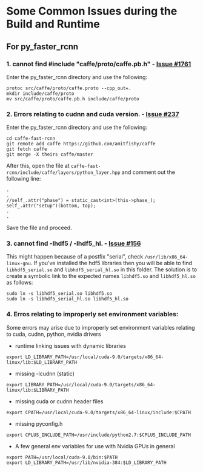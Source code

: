 # **Some Common Issues during the Build and Runtime**

## For py_faster_rcnn

### 1. cannot find #include "caffe/proto/caffe.pb.h" - [Issue #1761](https://github.com/BVLC/caffe/issues/1761)

Enter the py_faster_rcnn directory and use the following:
```
protoc src/caffe/proto/caffe.proto --cpp_out=.
mkdir include/caffe/proto
mv src/caffe/proto/caffe.pb.h include/caffe/proto
```

### 2. Errors relating to cudnn and cuda version. - [Issue #237](https://github.com/rbgirshick/py-faster-rcnn/issues/237)

Enter the py_faster_rcnn directory and use the following:
```
cd caffe-fast-rcnn  
git remote add caffe https://github.com/amitfishy/caffe
git fetch caffe
git merge -X theirs caffe/master
```
After this, open the file at `caffe-fast-rcnn/include/caffe/layers/python_layer.hpp` and comment out the following line:
```
.
.
//self_.attr("phase") = static_cast<int>(this->phase_);
self_.attr("setup")(bottom, top);
.
.
```
Save the file and proceed.

### 3. cannot find -lhdf5 / -lhdf5_hl. - [Issue #156](https://github.com/NVIDIA/DIGITS/issues/156)

This might happen because of a postfix "serial", check `/usr/lib/x86_64-linux-gnu`. If you've installed the hdf5 libraries then you will be able to find `libhdf5_serial.so` and `libhdf5_serial_hl.so` in this folder. The solution is to create a symbolic link to the expected names `libhdf5.so` and `libhdf5_hl.so` as follows:
```
sudo ln -s libhdf5_serial.so libhdf5.so
sudo ln -s libhdf5_serial_hl.so libhdf5_hl.so
```

### 4. Erros relating to improperly set environment variables:

Some errors may arise due to improperly set environment variables relating to cuda, cudnn, python, nvidia drivers

- runtime linking issues with dynamic libraries
```
export LD_LIBRARY_PATH=/usr/local/cuda-9.0/targets/x86_64-linux/lib:$LD_LIBRARY_PATH
```

- missing -lcudnn (static)
```
export LIBRARY_PATH=/usr/local/cuda-9.0/targets/x86_64-linux/lib:$LIBRARY_PATH
```

- missing cuda or cudnn header files
```
export CPATH=/usr/local/cuda-9.0/targets/x86_64-linux/include:$CPATH
```

- missing pyconfig.h
```
export CPLUS_INCLUDE_PATH=/usr/include/python2.7:$CPLUS_INCLUDE_PATH
```

- A few general env variables for use with Nvidia GPUs in general
```
export PATH=/usr/local/cuda-9.0/bin:$PATH
export LD_LIBRARY_PATH=/usr/lib/nvidia-384:$LD_LIBRARY_PATH
```